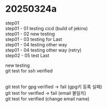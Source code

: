 # 20250324a

step01
<br>
step01 - 01 testing cicd (build of jekins)
<br>
step01 - 02 new testing
<br>
step01 - 03 testing for Last
<br>
step01 - 04 testing other way
<br>
step01 - 04 testing other way (retry)
<br>
step02 - 05 test Last
<br>



new testing
<br>
git test for ssh verified

<br>
git test for gpg verified -> fail (gpg키 등록 실패)
<br>
git test for verified -> fail (email 불일치)
<br>
git test for verified (change email name)